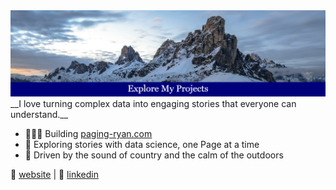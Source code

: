 <img src="Banner.png" alt="Banner" />
__I love turning complex data into engaging stories that everyone can understand.__

- 👨🏻‍💻 Building [paging-ryan.com](https://www.paging-ryan.com)
- 📖 Exploring stories with data science, one Page at a time
- 🎵 Driven by the sound of country and the calm of the outdoors

🏡 [website](https://www.paging-ryan.com) | 💼 [linkedin](https://www.linkedin.com/in/ryanpage2020/)
